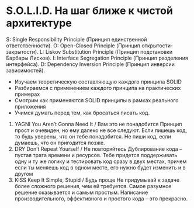 # S.O.L.I.D. На шаг ближе к чистой архитектуре

S: Single Responsibility Principle (Принцип единственной ответственности).
O: Open-Closed Principle (Принцип открытости-закрытости).
L: Liskov Substitution Principle (Принцип подстановки Барбары Лисков).
I: Interface Segregation Principle (Принцип разделения интерфейса).
D: Dependency Inversion Principle (Принцип инверсии зависимостей).

- Изучаем теоретическую составляющую каждого принципа SOLID
- Разбираемся с применением каждого принципа на практических примерах
- Смотрим как применяются SOLID принципы в рамках реального приложения
- Учимся думать перед тем, как бросаться писать код. 

1. YAGNI
You Aren’t Gonna Need It / Вам это не понадобится
Принцип прост и очевиден, но ему далеко не все следуют. Если пишешь код, то будь уверены, что он тебе понадобится. Не пиши код, если думаешь, что он пригодится позже. 
2. DRY
Don’t Repeat Yourself / Не повторяйтесь 
Дублирование кода – пустая трата времени и ресурсов. Тебе придется поддерживать одну и ту же логику и тестировать код сразу в двух местах, причем если ты меняешь код в одном месте, его нужно будет изменить и в другом
3. KISS
Keep It Simple, Stupid / Будь проще
Не придумывай к задаче более сложного решения, чем ей требуется.
Самое разумное решение оказывается и самым простым. Написание производительного, эффективного и простого кода – это прекрасно.
